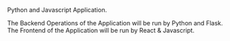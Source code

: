 Python and Javascript Application.

The Backend Operations of the Application will be run by Python and Flask.
The Frontend of the Application will be run by React & Javascript.